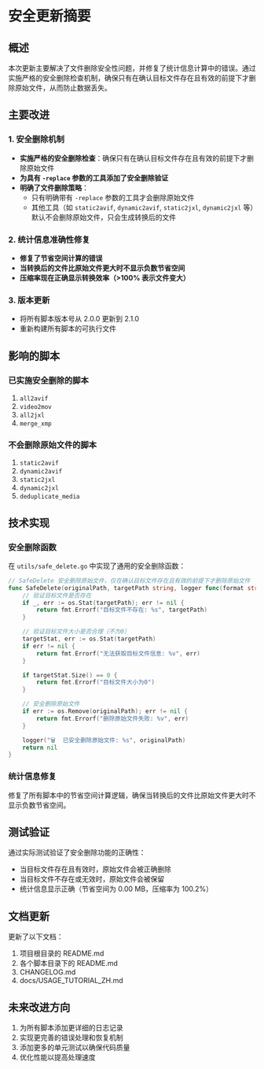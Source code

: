 # 安全更新摘要

## 概述

本次更新主要解决了文件删除安全性问题，并修复了统计信息计算中的错误。通过实施严格的安全删除检查机制，确保只有在确认目标文件存在且有效的前提下才删除原始文件，从而防止数据丢失。

## 主要改进

### 1. 安全删除机制
- **实施严格的安全删除检查**：确保只有在确认目标文件存在且有效的前提下才删除原始文件
- **为具有 `-replace` 参数的工具添加了安全删除验证**
- **明确了文件删除策略**：
  - 只有明确带有 `-replace` 参数的工具才会删除原始文件
  - 其他工具（如 `static2avif`, `dynamic2avif`, `static2jxl`, `dynamic2jxl` 等）默认不会删除原始文件，只会生成转换后的文件

### 2. 统计信息准确性修复
- **修复了节省空间计算的错误**
- **当转换后的文件比原始文件更大时不显示负数节省空间**
- **压缩率现在正确显示转换效率（>100% 表示文件变大）**

### 3. 版本更新
- 将所有脚本版本号从 2.0.0 更新到 2.1.0
- 重新构建所有脚本的可执行文件

## 影响的脚本

### 已实施安全删除的脚本
1. `all2avif`
2. `video2mov`
3. `all2jxl`
4. `merge_xmp`

### 不会删除原始文件的脚本
1. `static2avif`
2. `dynamic2avif`
3. `static2jxl`
4. `dynamic2jxl`
5. `deduplicate_media`

## 技术实现

### 安全删除函数
在 `utils/safe_delete.go` 中实现了通用的安全删除函数：

```go
// SafeDelete 安全删除原始文件，仅在确认目标文件存在且有效的前提下才删除原始文件
func SafeDelete(originalPath, targetPath string, logger func(format string, v ...interface{})) error {
    // 验证目标文件是否存在
    if _, err := os.Stat(targetPath); err != nil {
        return fmt.Errorf("目标文件不存在: %s", targetPath)
    }

    // 验证目标文件大小是否合理（不为0）
    targetStat, err := os.Stat(targetPath)
    if err != nil {
        return fmt.Errorf("无法获取目标文件信息: %v", err)
    }

    if targetStat.Size() == 0 {
        return fmt.Errorf("目标文件大小为0")
    }

    // 安全删除原始文件
    if err := os.Remove(originalPath); err != nil {
        return fmt.Errorf("删除原始文件失败: %v", err)
    }

    logger("🗑️  已安全删除原始文件: %s", originalPath)
    return nil
}
```

### 统计信息修复
修复了所有脚本中的节省空间计算逻辑，确保当转换后的文件比原始文件更大时不显示负数节省空间。

## 测试验证

通过实际测试验证了安全删除功能的正确性：
- 当目标文件存在且有效时，原始文件会被正确删除
- 当目标文件不存在或无效时，原始文件会被保留
- 统计信息显示正确（节省空间为 0.00 MB，压缩率为 100.2%）

## 文档更新

更新了以下文档：
1. 项目根目录的 README.md
2. 各个脚本目录下的 README.md
3. CHANGELOG.md
4. docs/USAGE_TUTORIAL_ZH.md

## 未来改进方向

1. 为所有脚本添加更详细的日志记录
2. 实现更完善的错误处理和恢复机制
3. 添加更多的单元测试以确保代码质量
4. 优化性能以提高处理速度